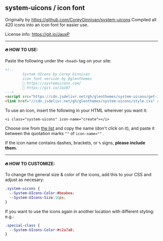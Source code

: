 ## system-uicons / icon font

Originally by https://github.com/CoreyGinnivan/system-uicons
Compiled all 420 icons into an icon font for easier use.

License info: https://git.io/JauxP

---

#### 🔥 HOW TO USE:

Paste the following under the `<head>` tag on your site:
```html
<!--
        System UIcons by Corey Ginnivan
        icon font version by @glenthemes
        💌 https://systemuicons.com/
        🔮 https://git.io/Jaz87
--->
<script src="https://cdn.jsdelivr.net/gh/glenthemes/system-uicons/get-icons.js"></script>
<link href="//cdn.jsdelivr.net/gh/glenthemes/system-uicons/style.css" rel="stylesheet">
```

To use an icon, insert the following in your HTML wherever you want it:
```
<i class="system-uicons" icon-name="create"></i>
```

Choose one from [the list](https://systemuicons.com/) and copy the name (don't click on it), and paste it between the quotation marks `""` of `icon-name=""`
.

If the icon name contains dashes, brackets, or `%` signs, **please include them.**

---

#### 🔥 HOW TO CUSTOMIZE:

To change the general size & color of the icons, add this to your CSS and adjust as necesary:
```css
.system-uicons {
  --System-UIcons-Color:#beabea;
  --System-UIcons-Size:16px;
}
```

If you want to use the icons again in another location with different styling:  
e.g.:
```css
.special-class {
  --System-UIcons-Color:#c2a7a8;
}
```
